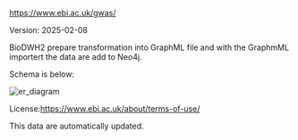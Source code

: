 https://www.ebi.ac.uk/gwas/

Version: 2025-02-08

BioDWH2 prepare transformation into GraphML file and with the GraphmML importert the data are add to Neo4j.

Schema is below:

![er_diagram](schema.png)

License:https://www.ebi.ac.uk/about/terms-of-use/

This data are automatically updated.